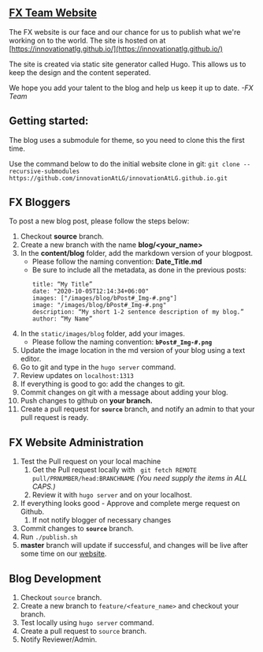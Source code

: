 ## [FX Team Website](https://innovationatlg.github.io/)

The FX website is our face and our chance for us to publish what we're working on to the world. The site is hosted on at [https://innovationatlg.github.io/](https://innovationatlg.github.io/)

The site is created via static site generator called Hugo. This allows us to keep the design and the content seperated.

We hope you add your talent to the blog and help us keep it up to date. 
_-FX Team_


## Getting started:
The blog uses a submodule for theme, so you need to clone this the first time.

Use the command below to do the initial website clone in git:
```git clone --recursive-submodules https://github.com/innovationAtLG/innovationAtLG.github.io.git```

## FX Bloggers

To post a new blog post, please follow the steps below:

1. Checkout **source** branch.
1. Create a new branch with the name **blog/<your_name>**
1. In the **content/blog** folder, add the markdown version of your blogpost.
    * Please follow the naming convention: **Date_Title.md**
    * Be sure to include all the metadata, as done in the previous posts:
        ```
        title: “My Title”
        date: "2020-10-05T12:14:34+06:00"
        images: ["/images/blog/bPost#_Img-#.png"]
        image: "/images/blog/bPost#_Img-#.png"
        description: “My short 1-2 sentence description of my blog.”
        author: “My Name”
        ```
1. In the `static/images/blog` folder, add your images.
    * Please follow the naming convention: **`bPost#_Img-#.png`**
1. Update the image location in the md version of your blog using a text editor.
1. Go to git and type in the `hugo server` command.
1. Review updates on `localhost:1313`
1. If everything is good to go: add the changes to git.
1. Commit changes on git with a message about adding your blog.
1. Push changes to github on **your branch.**
1. Create a pull request for **`source`** branch, and notify an admin to that your pull request is ready.


## FX Website Administration

1. Test the Pull request on your local machine
    1. Get the Pull request locally with ` git fetch REMOTE pull/PRNUMBER/head:BRANCHNAME`  _(You need supply the items in ALL CAPS.)_
    2. Review it with `hugo server` and on your localhost.
1. If everything looks good - Approve and complete merge request on Github.
    1. If not notify blogger of necessary changes
1. Commit changes to **`source`** branch.
1. Run `./publish.sh`
1. **master** branch will update if successful, and changes will be live after some time on our [website](https://innovationatlg.github.io/).

## Blog Development

1. Checkout `source` branch.
2. Create a new branch to `feature/<feature_name>` and checkout your branch.
3. Test locally using `hugo server` command.
4. Create a pull request to `source` branch.
5. Notify Reviewer/Admin.
